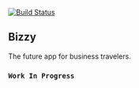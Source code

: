 [![Build Status](https://travis-ci.com/Kvin3324/bizzy.svg?branch=master)](https://travis-ci.com/Kvin3324/bizzy)
## Bizzy

The future app for business travelers.

### `Work In Progress`